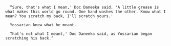       “Sure, that's what I mean,' Doc Daneeka said. 'A little grease is what makes this world go round. One hand washes the other. Know what I mean? You scratch my back, I'll scratch yours.'

      Yossarian knew what he meant.

      That's not what I meant,' Doc Daneeka said, as Yossarian began scratching his back.”
